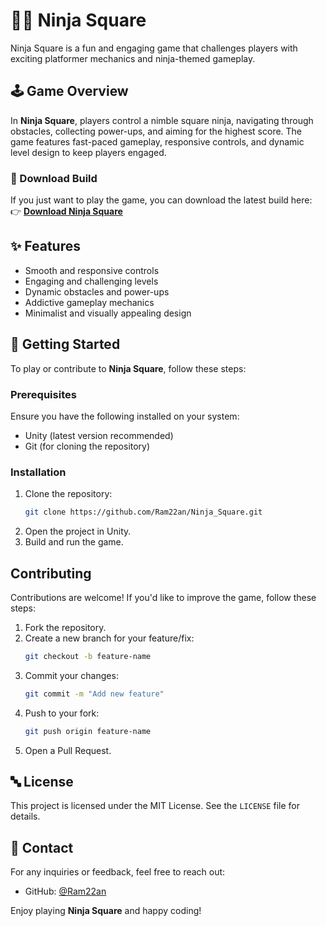 # 🥷🏻 Ninja Square

Ninja Square is a fun and engaging game that challenges players with exciting platformer mechanics and ninja-themed gameplay.

## 🕹️ Game Overview
In **Ninja Square**, players control a nimble square ninja, navigating through obstacles, collecting power-ups, and aiming for the highest score. The game features fast-paced gameplay, responsive controls, and dynamic level design to keep players engaged.

### 🔽 Download Build
If you just want to play the game, you can download the latest build here:  
👉 [**Download Ninja Square**](https://play.google.com/store/apps/details?id=com.BeanBot.NinjaCats)  


## ✨ Features
- Smooth and responsive controls
- Engaging and challenging levels
- Dynamic obstacles and power-ups
- Addictive gameplay mechanics
- Minimalist and visually appealing design

## 📨 Getting Started
To play or contribute to **Ninja Square**, follow these steps:

### Prerequisites
Ensure you have the following installed on your system:
- Unity (latest version recommended)
- Git (for cloning the repository)

### Installation
1. Clone the repository:
   ```sh
   git clone https://github.com/Ram22an/Ninja_Square.git
   ```
2. Open the project in Unity.
3. Build and run the game.

## Contributing
Contributions are welcome! If you'd like to improve the game, follow these steps:
1. Fork the repository.
2. Create a new branch for your feature/fix:
   ```sh
   git checkout -b feature-name
   ```
3. Commit your changes:
   ```sh
   git commit -m "Add new feature"
   ```
4. Push to your fork:
   ```sh
   git push origin feature-name
   ```
5. Open a Pull Request.

## 🔤 License
This project is licensed under the MIT License. See the `LICENSE` file for details.

## 💌 Contact
For any inquiries or feedback, feel free to reach out:
- GitHub: [@Ram22an](https://github.com/Ram22an)

Enjoy playing **Ninja Square** and happy coding!

